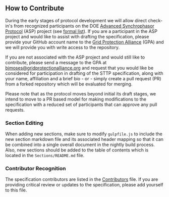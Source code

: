 ## How to Contribute

During the early stages of protocol development we will allow direct check-in's from recognized participants on the DOE [Advanced Synchrophasor Protocol](https://energy.gov/oe/articles/oe-announces-investment-new-research-improve-grid-reliability-through-enhanced-0) (ASP) project (see [formal list](Sections/Images/participant-matrix.png)). If you are a participant in the ASP project and would like to assist with drafting the specification, please provide your GitHub account name to the [Grid Protection Alliance](https://www.gridprotectionalliance.org/) (GPA) and we will provide you with write access to the repository.

If you are not associated with the ASP project and would still like to contribute, please send a message to the GPA at [bjmoses@gridprotectionalliance.org](mailto:bjmoses@gridprotectionalliance.org?subject=STTP+drafting+participant+consideration...) and request that you would like be considered for participation in drafting of the STTP specification, along with your name, affiliation and a brief bio - or - simply create a pull request (PR) from a forked repository which will be evaluated for merging.

Please note that as the protocol moves beyond initial its draft stages, we intend to move to a PR based model for making modifications to the specification with a reduced set of participants that can approve any pull requests.

### Section Editing

When adding new sections, make sure to modify `gulpfile.js` to include the new section markdown file and its associated header mapping so that it can be combined into a single overall document in the nightly build process. Also, new sections should be added to the table of contents which is located in the `Sections/README.md` file.

### Contributor Recognition

The specification contributors are listed in the [Contributors](Sections/Contributors.md) file. If you are providing critical review or updates to the specification, please add yourself to this file.
